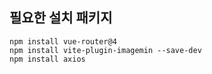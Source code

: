 ## 필요한 설치 패키지
```shell
npm install vue-router@4
npm install vite-plugin-imagemin --save-dev
npm install axios
```